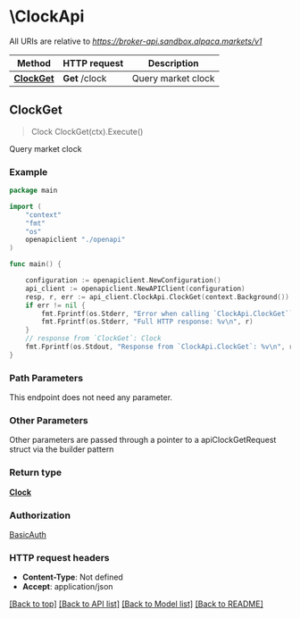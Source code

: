 # \ClockApi

All URIs are relative to *https://broker-api.sandbox.alpaca.markets/v1*

Method | HTTP request | Description
------------- | ------------- | -------------
[**ClockGet**](ClockApi.md#ClockGet) | **Get** /clock | Query market clock



## ClockGet

> Clock ClockGet(ctx).Execute()

Query market clock

### Example

```go
package main

import (
    "context"
    "fmt"
    "os"
    openapiclient "./openapi"
)

func main() {

    configuration := openapiclient.NewConfiguration()
    api_client := openapiclient.NewAPIClient(configuration)
    resp, r, err := api_client.ClockApi.ClockGet(context.Background()).Execute()
    if err != nil {
        fmt.Fprintf(os.Stderr, "Error when calling `ClockApi.ClockGet``: %v\n", err)
        fmt.Fprintf(os.Stderr, "Full HTTP response: %v\n", r)
    }
    // response from `ClockGet`: Clock
    fmt.Fprintf(os.Stdout, "Response from `ClockApi.ClockGet`: %v\n", resp)
}
```

### Path Parameters

This endpoint does not need any parameter.

### Other Parameters

Other parameters are passed through a pointer to a apiClockGetRequest struct via the builder pattern


### Return type

[**Clock**](Clock.md)

### Authorization

[BasicAuth](../README.md#BasicAuth)

### HTTP request headers

- **Content-Type**: Not defined
- **Accept**: application/json

[[Back to top]](#) [[Back to API list]](../README.md#documentation-for-api-endpoints)
[[Back to Model list]](../README.md#documentation-for-models)
[[Back to README]](../README.md)

